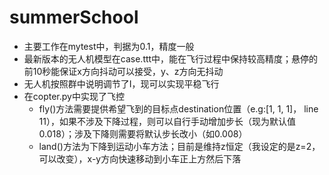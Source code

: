# summerSchool
- 主要工作在mytest中，判据为0.1，精度一般
- 最新版本的无人机模型在case.ttt中，能在飞行过程中保持较高精度；悬停的前10秒能保证x方向抖动可以接受，y、z方向无抖动
- 无人机按照群中说明调节了I，现可以实现平稳飞行
- 在copter.py中实现了飞控
  - fly()方法需要提供希望飞到的目标点destination位置（e.g:[1, 1, 1]， line 11），如果不涉及下降过程，则可以自行手动增加步长（现为默认值0.018）；涉及下降则需要将默认步长改小（如0.008）
  - land()方法为下降到运动小车方法；目前是维持z恒定（我设定的是z=2，可以改变），x-y方向快速移动到小车正上方然后下落
